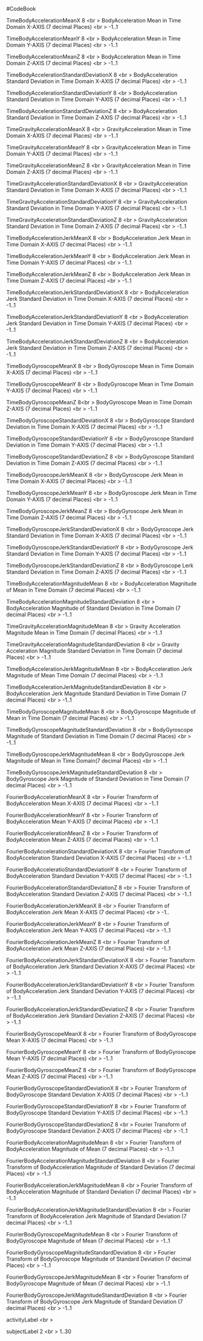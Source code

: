 #CodeBook

TimeBodyAccelerationMeanX  8 <br \>
 BodyAcceleration Mean in Time Domain X-AXIS (7 decimal Places) <br \>
 -1..1

TimeBodyAccelerationMeanY  8 <br \>
BodyAcceleration Mean in Time Domain Y-AXIS (7 decimal Places) <br \> 
-1..1

TimeBodyAccelerationMeanZ  8 <br \>
BodyAcceleration Mean in Time Domain Z-AXIS (7 decimal Places) <br \>
-1..1

TimeBodyAccelerationStandardDeviationX  8 <br \>
BodyAcceleration Standard Deviation in Time Domain X-AXIS (7 decimal Places) <br \>
-1..1

TimeBodyAccelerationStandardDeviationY 8 <br \>
BodyAcceleration Standard Deviation in Time Domain Y-AXIS (7 decimal Places) <br \>
-1..1

TimeBodyAccelerationStandardDeviationZ  8 <br \>
BodyAcceleration Standard Deviation in Time Domain Z-AXIS (7 decimal Places) <br \>
-1..1

TimeGravityAccelerationMeanX 8 <br \>
GravityAcceleration Mean in Time Domain X-AXIS (7 decimal Places) <br \>
-1..1 

TimeGravityAccelerationMeanY 8 <br \>
GravityAcceleration Mean in Time Domain Y-AXIS (7 decimal Places) <br \>
-1..1 

TimeGravityAccelerationMeanZ 8 <br \>
GravityAcceleration Mean in Time Domain Z-AXIS (7 decimal Places) <br \>
-1..1 

TimeGravityAccelerationStandardDeviationX 8 <br \>
GravityAcceleration Standard Deviation in Time Domain X-AXIS (7 decimal Places) <br \>
-1..1

TimeGravityAccelerationStandardDeviationY 8 <br \>
GravityAcceleration Standard Deviation in Time Domain Y-AXIS (7 decimal Places) <br \>
-1..1

TimeGravityAccelerationStandardDeviationZ 8 <br \>
GravityAcceleration Standard Deviation in Time Domain Z-AXIS (7 decimal Places) <br \>
-1..1 

TimeBodyAccelerationJerkMeanX 8 <br \>
BodyAcceleration Jerk Mean in Time Domain X-AXIS (7 decimal Places) <br \>
-1..1

TimeBodyAccelerationJerkMeanY  8 <br \>
BodyAcceleration Jerk Mean in Time Domain Y-AXIS (7 decimal Places) <br \>
-1..1

TimeBodyAccelerationJerkMeanZ 8 <br \>
BodyAcceleration Jerk Mean in Time Domain Z-AXIS (7 decimal Places) <br \>
-1..1

TimeBodyAccelerationJerkStandardDeviationX 8 <br \>
 BodyAcceleration Jerk Standard Deviation in Time Domain X-AXIS (7 decimal Places) <br \>
-1..1 

TimeBodyAccelerationJerkStandardDeviationY 8 <br \>
BodyAcceleration Jerk Standard Deviation in Time Domain Y-AXIS (7 decimal Places) <br \>
-1..1 

TimeBodyAccelerationJerkStandardDeviationZ 8 <br \>
BodyAcceleration Jerk Standard Deviation in Time Domain Z-AXIS (7 decimal Places) <br \>
-1..1

TimeBodyGyroscopeMeanX 8 <br \>
BodyGyroscope Mean in Time Domain X-AXIS (7 decimal Places) <br \>
-1..1  

TimeBodyGyroscopeMeanY  8 <br \>
BodyGyroscope Mean in Time Domain Y-AXIS (7 decimal Places) <br \>
-1..1

TimeBodyGyroscopeMeanZ  8<br \>
BodyGyroscope Mean in Time Domain Z-AXIS (7 decimal Places) <br \>
-1..1 

TimeBodyGyroscopeStandardDeviationX  8 <br \>
BodyGyroscope Standard Deviation in Time Domain X-AXIS (7 decimal Places) <br \>
-1..1 

TimeBodyGyroscopeStandardDeviationY 8 <br \>
BodyGyroscope Standard Deviation in Time Domain Y-AXIS (7 decimal Places) <br \>
-1..1 

TimeBodyGyroscopeStandardDeviationZ 8 <br \>
BodyGyroscope Standard Deviation in Time Domain Z-AXIS (7 decimal Places) <br \>
-1..1  

TimeBodyGyroscopeJerkMeanX 8 <br \>
BodyGyroscope Jerk Mean in Time Domain X-AXIS (7 decimal Places) <br \>
-1..1

TimeBodyGyroscopeJerkMeanY 8 <br \>
BodyGyroscope Jerk Mean in Time Domain Y-AXIS (7 decimal Places) <br \>
-1..1 

TimeBodyGyroscopeJerkMeanZ 8 <br \>
BodyGyroscope Jerk Mean in Time Domain Z-AXIS (7 decimal Places) <br \>
-1..1  

TimeBodyGyroscopeJerkStandardDeviationX 8 <br \>
BodyGyroscope Jerk Standard Deviation in Time Domain X-AXIS (7 decimal Places) <br \>
-1..1

TimeBodyGyroscopeJerkStandardDeviationY 8 <br \>
BodyGyroscope Jerk Standard Deviation in Time Domain Y-AXIS (7 decimal Places) <br \>
-1..1

TimeBodyGyroscopeJerkStandardDeviationZ 8 <br \>
BodyGyroscope Lerk Standard Deviation in Time Domain Z-AXIS (7 decimal Places) <br \>
-1..1   

TimeBodyAccelerationMagnitudeMean 8 <br \>
BodyAcceleration Magnitude of Mean in Time Domain  (7 decimal Places) <br \>
-1..1

TimeBodyAccelerationMagnitudeStandardDeviation 8 <br \>
BodyAcceleration Magnitude of Standard Deviation in Time Domain  (7 decimal Places) <br \>
-1..1

TimeGravityAccelerationMagnitudeMean 8 <br \>
Gravity Acceleration Magnitude Mean in Time Domain  (7 decimal Places) <br \>
-1..1

TimeGravityAccelerationMagnitudeStandardDeviation 8 <br \>
Gravity Acceleration Magnitude Standard Deviation in Time Domain (7 decimal Places) <br \>
-1..1

TimeBodyAccelerationJerkMagnitudeMean 8 <br \>
BodyAcceleration Jerk Magnitude of Mean Time Domain (7 decimal Places) <br \>
-1..1 

TimeBodyAccelerationJerkMagnitudeStandardDeviation 8 <br \>
BodyAcceleration Jerk Magnitude Standard Deviation in Time Domain  (7 decimal Places) <br \>
-1..1 

TimeBodyGyroscopeMagnitudeMean 8 <br \>
BodyGyroscope Magnitude of Mean in Time Domain (7 decimal Places) <br \>
-1..1

TimeBodyGyroscopeMagnitudeStandardDeviation 8 <br \>
BodyGyroscope Magnitude of  Standard Deviation in Time Domain (7 decimal Places) <br \>
-1..1

TimeBodyGyroscopeJerkMagnitudeMean 8 <br \>
BodyGyroscope Jerk Magnitude of Mean in Time Domain(7 decimal Places) <br \>
-1..1

TimeBodyGyroscopeJerkMagnitudeStandardDeviation 8 <br \>
BodyGyroscope Jerk Magnitude of Standard Deviation in Time Domain (7 decimal Places) <br \>
-1..1

FourierBodyAccelerationMeanX 8 <br \>
Fourier Transform of BodyAcceleration Mean X-AXIS (7 decimal Places) <br \>
-1..1

FourierBodyAccelerationMeanY 8 <br \>
Fourier Transform of BodyAcceleration Mean  Y-AXIS (7 decimal Places) <br \>
-1..1

FourierBodyAccelerationMeanZ 8 <br \>
Fourier Transform of BodyAcceleration Mean  Z-AXIS (7 decimal Places) <br \>
-1..1

FourierBodyAccelerationStandardDeviationX 8 <br \>
Fourier Transform of BodyAcceleration Standard Deviation  X-AXIS (7 decimal Places) <br \>
-1..1 

FourierBodyAcceleratioStandardDeviationY 8 <br \>
Fourier Transform of BodyAcceleration Standard Deviation  Y-AXIS (7 decimal Places) <br \>
-1..1 

FourierBodyAccelerationStandardDeviationZ 8 <br \>
Fourier Transform of BodyAcceleration Standard Deviation Z-AXIS (7 decimal Places) <br \>
-1..1  

FourierBodyAccelerationJerkMeanX 8 <br \>
Fourier Transform of BodyAcceleration Jerk Mean  X-AXIS (7 decimal Places) <br \>
-1..

FourierBodyAccelerationJerkMeanY 8 <br \>
Fourier Transform of BodyAcceleration Jerk Mean  Y-AXIS (7 decimal Places) <br \>
-1..1

FourierBodyAccelerationJerkMeanZ 8 <br \>
Fourier Transform of BodyAcceleration Jerk Mean Z-AXIS (7 decimal Places) <br \>
-1..1  

FourierBodyAccelerationJerkStandardDeviationX 8 <br \>
Fourier Transform of BodyAcceleration Jerk Standard Deviation  X-AXIS (7 decimal Places) <br \>
-1..1 

FourierBodyAccelerationJerkStandardDeviationY 8 <br \>
Fourier Transform of BodyAcceleration Jerk Standard Deviation Y-AXIS (7 decimal Places) <br \>
-1..1 

FourierBodyAccelerationJerkStandardDeviationZ 8 <br \>
Fourier Transform of BodyAcceleration Jerk Standard Deviation  Z-AXIS (7 decimal Places) <br \>
-1..1

FourierBodyGyroscopeMeanX 8 <br \>
Fourier Transform of BodyGyroscope Mean  X-AXIS (7 decimal Places) <br \>
-1..1

FourierBodyGyroscopeMeanY 8 <br \>
Fourier Transform of BodyGyroscope Mean  Y-AXIS (7 decimal Places) <br \>
-1..1 

FourierBodyGyroscopeMeanZ 8 <br \>
Fourier Transform of BodyGyroscope Mean  Z-AXIS (7 decimal Places) <br \>
-1..1  

FourierBodyGyroscopeStandardDeviationX 8 <br \>
Fourier Transform of BodyGyroscope Standard Deviation X-AXIS (7 decimal Places) <br \>
-1..1  

FourierBodyGyroscopeStandardDeviationY 8 <br \>
Fourier Transform of BodyGyroscope Standard Deviation  Y-AXIS (7 decimal Places) <br \>
-1..1

FourierBodyGyroscopeStandardDeviationZ  8 <br \>
Fourier Transform of BodyGyroscope Standard Deviation Z-AXIS (7 decimal Places) <br \>
-1..1 

FourierBodyAccelerationMagnitudeMean 8 <br \>
Fourier Transform of BodyAcceleration Magnitude of Mean (7 decimal Places) <br \>
-1..1 

FourierBodyAccelerationMagnitudeStandardDeviation 8 <br \>
Fourier Transform of BodyAcceleration Magnitude of Standard Deviation  (7 decimal Places) <br \>
-1..1  

FourierBodyAccelerationJerkMagnitudeMean 8 <br \>
Fourier Transform of BodyAcceleration Magnitude of Standard Deviation (7 decimal Places) <br \>
-1..1

FourierBodyAccelerationJerkMagnitudeStandardDeviation 8 <br \>
Fourier Transform of BodyAcceleration Jerk Magnitude of Standard Deviation (7 decimal Places) <br \>
-1..1

FourierBodyGyroscopeMagnitudeMean 8 <br \>
Fourier Transform of BodyGyroscope Magnitude of Mean (7 decimal Places) <br \>
-1..1

FourierBodyGyroscopeMagnitudeStandardDeviation  8 <br \>
Fourier Transform of BodyGyroscope Magnitude of Standard Deviation (7 decimal Places) <br \>
-1..1

FourierBodyGyroscopeJerkMagnitudeMean 8 <br \>
Fourier Transform of BodyGyroscope Magnitude of Mean (7 decimal Places) <br \>
-1..1

FourierBodyGyroscopeJerkMagnitudeStandardDeviation 8 <br \>
Fourier Transform of BodyGyroscope Jerk Magnitude of Standard Deviation (7 decimal Places) <br \>
-1..1

activityLabel  <br \>


subjectLabel 2 <br \>
1..30

